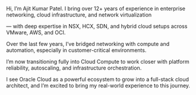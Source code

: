 Hi, I’m Ajit Kumar Patel. I bring over 12+ years of experience in enterprise networking, cloud infrastructure, and network virtualization 

— with deep expertise in NSX, HCX, SDN, and hybrid cloud setups across VMware, AWS, and OCI.

Over the last few years, I’ve bridged networking with compute and automation, especially in customer-critical environments. 

I’m now transitioning fully into Cloud Compute to work closer with platform reliability, autoscaling, and infrastructure orchestration.

I see Oracle Cloud as a powerful ecosystem to grow into a full-stack cloud architect, and I’m excited to bring my real-world experience to this journey.
